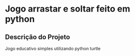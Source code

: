 # Jogo arrastar e soltar feito em python
## Descrição do Projeto
<p align="justify">Jogo educativo simples utilizando python turtle </p>

